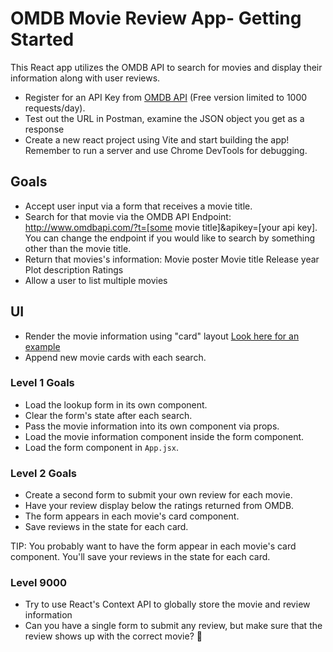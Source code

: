 # OMDB Movie Review App- Getting Started

This React app utilizes the OMDB API to search for movies and display their information along with user reviews.

- Register for an API Key from [OMDB API](http://www.omdbapi.com/) (Free version limited to 1000 requests/day).
- Test out the URL in Postman, examine the JSON object you get as a response
- Create a new react project using Vite and start building the app! Remember to run a server and use Chrome DevTools for debugging. 

## Goals

- Accept user input via a form that receives a movie title.
- Search for that movie via the OMDB API Endpoint: http://www.omdbapi.com/?t=[some movie title]&apikey=[your api key]. You can change the endpoint if you would like to search by something other than the movie title.
- Return that movies's information: 
    Movie poster
    Movie title
    Release year
    Plot description
    Ratings
- Allow a user to list multiple movies

## UI

- Render the movie information using "card" layout [Look here for an example](https://uxplanet.org/using-card-based-design-to-enhance-ux-51f965ab70cb)
- Append new movie cards with each search.

### Level 1 Goals

- Load the lookup form in its own component.
- Clear the form's state after each search.
- Pass the movie information into its own component via props.
- Load the movie information component inside the form component.
- Load the form component in `App.jsx`.

### Level 2 Goals

- Create a second form to submit your own review for each movie.
- Have your review display below the ratings returned from OMDB.
- The form appears in each movie's card component.
- Save reviews in the state for each card.

TIP: You probably want to have the form appear in each movie's card component.
     You'll save your reviews in the state for each card.

### Level 9000

- Try to use React's Context API to globally store the movie and review information
- Can you have a single form to submit any review, but make sure that the review shows up with the correct movie? 🤔
